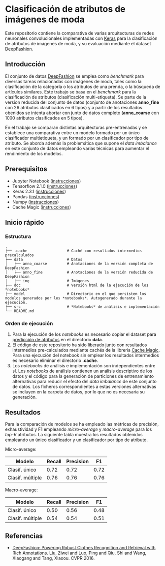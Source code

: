 # Clasificación de atributos de imágenes de moda

Este repositorio contiene la comparativa de varias arquitecturas de redes neuronales convolucionales implementadas con [Keras](https://keras.io/) para la clasificación de atributos de imágenes de moda, y su evaluación mediante el dataset [DeepFashion](http://mmlab.ie.cuhk.edu.hk/projects/DeepFashion.html).

## Introducción

El conjunto de datos [DeepFashion](http://mmlab.ie.cuhk.edu.hk/projects/DeepFashion.html) se emplea como *benchmark* para diversas tareas relacionadas con imágenes de moda, tales como la clasificación de la categoría o los atributos de una prenda, o la búsqueda de artículos similares. Este trabajo se basa en el *benchmark* para la clasificación de atributos (clasificación multi-etiqueta). Se parte de la version reducida del conjunto de datos (conjunto de anotaciones **anno_fine** con 26 atributos clasificados en 6 tipos) y a partir de los resultados obenidos se intenta abortar con junto de datos completo (**anno_coarse** con 1000 atributos clasificados en 5 tipos).

En el trabajo se comparan distintas arquitecturas pre-entrenadas y se establece una comparativa entre un modelo formado por un único clasificador multietiqueta, y un formado por un clasificador por tipo de atributo. Se aborda además la problemática que supone el *data imbalance* en este conjunto de datos empleando varias técnicas para aumentar el rendimiento de los modelos. 

## Prerequisitos
* Jupyter Notebook ([instrucciones](https://jupyter.org/install))
* Tensorflow 2.1.0 ([instrucciones](https://www.tensorflow.org/install?hl=es-419))
* Keras 2.3.1 ([instrucciones](https://keras.io/guides/))
* Pandas ([instrucciones](https://pandas.pydata.org/getting_started.html))
* Numpy ([instrucciones](https://numpy.org/install/))
* Cache Magic ([instrucciones](https://github.com/chpiatt/cache-magic))

## Inicio rápido
### Estructura
    .
    ├── .cache                  # Caché con resultados intermedios precalculados
    ├── data                    # Datos
    │   ├── anno_coarse         # Anotaciones de la versión completa de DeepFashion
    │   ├── anno_fine           # Anotaciones de la versión reducida de DeepFashion
    │   ├── img                 # Imágenes
    ├── doc                     # Versión html de la ejecución de los *notebooks*       
    ├── model                   # Directorio en el que persisten los modelos generados por los *notebooks*. Autogenerado durante la ejecución.    
    ├── src                     # *Notebooks* de análisis e implementación
    └── README.md
### Orden de ejecución
1. Para la ejecución de los *notebooks* es necesario copiar el dataset para [predicción de atributos](http://mmlab.ie.cuhk.edu.hk/projects/DeepFashion/AttributePrediction.html) en el directorio **data**.
2. El código de este repositorio ha sido liberado junto con resultados intermedios pre-calculados mediante cachés de la librería [Cache Magic](https://github.com/chpiatt/cache-magic). Para una ejecución del notebook sin emplear los resultados intermedios es necesario eliminar el directorio **.cache**.
3. Los *notebooks* de análisis e implementación son independientes entre sí. Los *notebooks* de análisis contienen un análisis descriptivo de los datos y el código para la generación de particiones de entrenamiento alternativas para reducir el efecto del *data imbalance* de este conjunto de datos. Los ficheros correspondientes a estas versiones alternativas se incluyen en la carpeta de datos, por lo que no es necesaria su generación. 

## Resultados

Para la comparación de modelos se ha empleado las métricas de precisión, exhaustividad y F1 empleando *micro-average* y *macro-average* para los *top-6* atributos. La siguiente tabla muestra los resultados obtenidos empleando un único clasificador y un clasificador por tipo de atributo. 

Micro-average:

| Modelo     |Recall   | Precision   | F1 |
|------------|---------|-------------|----|
|Clasif. único | 0.72 | 0.72 | 0.72 | 
|Clasif. múltiple | 0.76 | 0.76 | 0.76 | 

Macro-average:

| Modelo     | Recall | Precision |F1 | 
|------------|---------|-------------|----|
|Clasif. único | 0.50 | 0.56 | 0.48 |
|Clasif. múltiple | 0.54 | 0.54 | 0.51 |

## Referencias

- [DeepFashion: Powering Robust Clothes Recognition and Retrieval with Rich Annotations](http://mmlab.ie.cuhk.edu.hk/projects/DeepFashion.html). Liu, Ziwei and Luo, Ping and Qiu, Shi and Wang, Xiaogang and Tang, Xiaoou. CVPR 2016.
